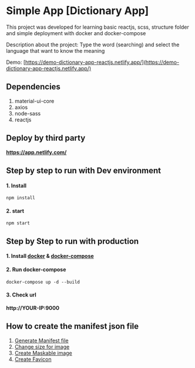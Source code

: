 # Simple App [Dictionary App]
This project was developed for learning basic reactjs, scss, structure folder and simple deployment with docker and docker-compose

Description about the project: Type the word (searching) and select the language that want to know the meaning

Demo: [https://demo-dictionary-app-reactjs.netlify.app/](https://demo-dictionary-app-reactjs.netlify.app/)

## Dependencies

1. material-ui-core
2. axios
3. node-sass
4. reactjs

## Deploy by third party
**https://app.netlify.com/**

## Step by step to run with Dev environment

#### 1. Install
`npm install`

#### 2. start
`npm start`


## Step by Step to run with production

#### 1. Install [docker](https://docs.docker.com/engine/install/centos/) & [docker-compose](https://docs.docker.com/compose/install/)

#### 2. Run docker-compose
`docker-compose up -d --build`

#### 3. Check url
**http://YOUR-IP:9000**

## How to create the manifest json file
1. [Generate Manifest file](https://https://app-manifest.firebaseapp.com/)
2. [Change size for image](https://imageresizer.com/)
3. [Create Maskable image](https://maskable.app/editor)
4. [Create Favicon](https://favicon.io/favicon-converter/)